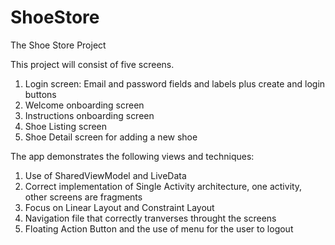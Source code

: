 # ShoeStore

The Shoe Store Project

This project will consist of five screens. 
1. Login screen: Email and password fields and labels plus create and login buttons
2. Welcome onboarding screen
3. Instructions onboarding screen
4. Shoe Listing screen
5. Shoe Detail screen for adding a new shoe

The app demonstrates the following views and techniques:

1. Use of SharedViewModel and LiveData
2. Correct implementation of Single Activity architecture, one activity, other screens are fragments
3. Focus on Linear Layout and Constraint Layout
4. Navigation file that correctly tranverses throught the screens
5. Floating Action Button and the use of menu for the user to logout
